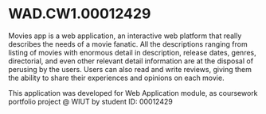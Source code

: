 ﻿# WAD.CW1.00012429


Movies app is a web application, an interactive web platform that really describes the needs of a movie fanatic. All the descriptions ranging from listing of movies with enormous detail in description, release dates, genres, directorial, and even other relevant detail information are at the disposal of perusing by the users. Users can also read and write reviews, giving them the ability to share their experiences and opinions on each movie.

This application was developed for Web
Application module, as coursework portfolio project @ WIUT by student ID: 00012429
